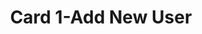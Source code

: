 ﻿---
title: Card 1-Add New User
description: |
    ### As an admin, I want to add new users so that they can log in and access the system.
    
    **Acceptance Criteria:**    
    - Form with name, email, role, and password fields.
    - Email validation and password strength check.
    - Save user in database.
    - Show success/failure message.

    **Tasks:**   
    - [ ] UI for Add User
    - [ ] API endpoint for user creation
    - [ ] Database schema update
    - [ ] Validation logic
    
enhanceDescription: false
issue: 65
status: Backlog
size: L
estimate: 16
devHours: 12
qaHours: 4
plannedStart: '2025-09-01'
plannedEnd: '2025-09-10'
actualStart: '2025-09-11'
actualEnd: '2025-09-18'
assignees:
  - sctgithub
labels:
  - enhancement
priority: Critical
sprint: Sprint 1
relationships:
commentHistory: []
comments:
  - "Image : [IMAGE:../Images/Screenshot1.png]"
---